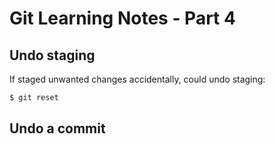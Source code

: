 # Git Learning Notes - Part 4

## Undo staging

If staged unwanted changes accidentally, could undo staging: 

```sh
$ git reset
```

## Undo a commit































